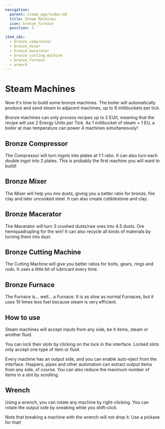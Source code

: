 ```yaml
---
navigation:
  parent: steam_age/index.md
  title: Steam Machines
  icon: bronze_furnace
  position: 3

item_ids:
  - bronze_compressor
  - bronze_mixer
  - bronze_macerator
  - bronze_cutting_machine
  - bronze_furnace
  - wrench
---
```


# Steam Machines

Now it's time to build some bronze machines. The boiler will automatically produce and send steam to adjacent machines, up to 8 millibuckets per tick.

Bronze machines can only process recipes up to 2 EU/t, meaning that the recipe will use 2 Energy Units per Tick. As 1 millibucket of steam = 1 EU, a boiler at max temperature can power 4 machines simultaneously!

<Row>
  <Recipe id="modern_industrialization:steam_age/bronze/compressor_asbl" />
  <Recipe id="modern_industrialization:steam_age/bronze/mixer_asbl" />
  <Recipe id="modern_industrialization:steam_age/bronze/macerator_asbl" />
  <Recipe id="modern_industrialization:steam_age/bronze/cutting_machine_asbl" />
  <Recipe id="modern_industrialization:steam_age/bronze/furnace_asbl" />
</Row>

## Bronze Compressor

The Compressor will turn ingots into plates at 1:1 ratio. It can also turn each double ingot into 2 plates. This is probably the first machine you will want to build!

## Bronze Mixer

The Mixer will help you mix dusts, giving you a better ratio for bronze, fire clay and later uncooked steel. It can also create cobblestone and clay.

## Bronze Macerator

The Macerator will turn 3 crushed dusts/raw ores into 4.5 dusts. Ore hemiquadrupling for the win! It can also recycle all kinds of materials by turning them into dust.

## Bronze Cutting Machine

The Cutting Machine will give you better ratios for bolts, gears, rings and rods. It uses a little bit of lubricant every time.

## Bronze Furnace

The Furnace is... well... a Furnace. It is as slow as normal Furnaces, but it uses 10 times less fuel because steam is very efficient.

## How to use

Steam machines will accept inputs from any side, be it items, steam or another fluid.

You can lock their slots by clicking on the lock in the interface. Locked slots only accept one type of item or fluid.

Every machine has an output side, and you can enable auto-eject from the interface. Hoppers, pipes and other automation can extract output items from any side, of course. You can also reduce the maximum number of items in a slot by scrolling.

## Wrench

<Recipe id="modern_industrialization:tools/wrench" />

Using a wrench, you can rotate any machine by right-clicking. You can rotate the output side by sneaking while you shift-click.

Note that breaking a machine with the wrench will not drop it. Use a pickaxe for that!
